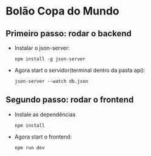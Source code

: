 # Bolão Copa do Mundo

## Primeiro passo: rodar o backend

- Instalar o json-server: 
  ```
  npm install -g json-server
  ```
- Agora start o servidor(terminal dentro da pasta api):
  ```
  json-server --watch db.json
  ```
## Segundo passo: rodar o frontend
- Instale as dependências
  ```
  npm install
  ```
- Agora start o frontend:
  ```
  npm run dev
  ```